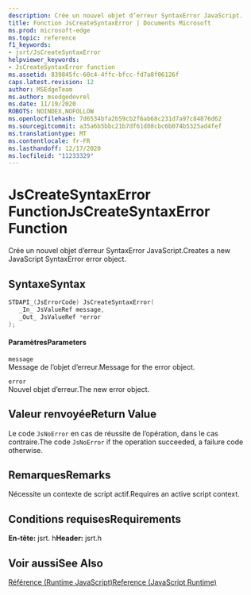 ```yaml
---
description: Crée un nouvel objet d’erreur SyntaxError JavaScript.
title: Fonction JsCreateSyntaxError | Documents Microsoft
ms.prod: microsoft-edge
ms.topic: reference
f1_keywords:
- jsrt/JsCreateSyntaxError
helpviewer_keywords:
- JsCreateSyntaxError function
ms.assetid: 839845fc-60c4-4ffc-bfcc-fd7a8f06126f
caps.latest.revision: 12
author: MSEdgeTeam
ms.author: msedgedevrel
ms.date: 11/19/2020
ROBOTS: NOINDEX,NOFOLLOW
ms.openlocfilehash: 7d6534bfa2b59cb2f6ab68c231d7a97c84876d62
ms.sourcegitcommit: a35a6b5bbc21b7df61d08cbc6b074b5325ad4fef
ms.translationtype: MT
ms.contentlocale: fr-FR
ms.lasthandoff: 12/17/2020
ms.locfileid: "11233329"
---
```

# <span data-ttu-id="c8a0d-103">JsCreateSyntaxError Function</span><span class="sxs-lookup"><span data-stu-id="c8a0d-103">JsCreateSyntaxError Function</span></span>

<span data-ttu-id="c8a0d-104">Crée un nouvel objet d’erreur SyntaxError JavaScript.</span><span class="sxs-lookup"><span data-stu-id="c8a0d-104">Creates a new JavaScript SyntaxError error object.</span></span>  
  
## <span data-ttu-id="c8a0d-105">Syntaxe</span><span class="sxs-lookup"><span data-stu-id="c8a0d-105">Syntax</span></span>  
  
```cpp  
STDAPI_(JsErrorCode) JsCreateSyntaxError(  
   _In_ JsValueRef message,  
   _Out_ JsValueRef *error  
);  
```  
  
#### <span data-ttu-id="c8a0d-106">Paramètres</span><span class="sxs-lookup"><span data-stu-id="c8a0d-106">Parameters</span></span>  
 `message`  
 <span data-ttu-id="c8a0d-107">Message de l’objet d’erreur.</span><span class="sxs-lookup"><span data-stu-id="c8a0d-107">Message for the error object.</span></span>  
  
 `error`  
 <span data-ttu-id="c8a0d-108">Nouvel objet d’erreur.</span><span class="sxs-lookup"><span data-stu-id="c8a0d-108">The new error object.</span></span>  
  
## <span data-ttu-id="c8a0d-109">Valeur renvoyée</span><span class="sxs-lookup"><span data-stu-id="c8a0d-109">Return Value</span></span>  
 <span data-ttu-id="c8a0d-110">Le code `JsNoError` en cas de réussite de l’opération, dans le cas contraire.</span><span class="sxs-lookup"><span data-stu-id="c8a0d-110">The code `JsNoError` if the operation succeeded, a failure code otherwise.</span></span>  
  
## <span data-ttu-id="c8a0d-111">Remarques</span><span class="sxs-lookup"><span data-stu-id="c8a0d-111">Remarks</span></span>  
 <span data-ttu-id="c8a0d-112">Nécessite un contexte de script actif.</span><span class="sxs-lookup"><span data-stu-id="c8a0d-112">Requires an active script context.</span></span>  
  
## <span data-ttu-id="c8a0d-113">Conditions requises</span><span class="sxs-lookup"><span data-stu-id="c8a0d-113">Requirements</span></span>  
 <span data-ttu-id="c8a0d-114">**En-tête:** jsrt. h</span><span class="sxs-lookup"><span data-stu-id="c8a0d-114">**Header:** jsrt.h</span></span>  
  
## <span data-ttu-id="c8a0d-115">Voir aussi</span><span class="sxs-lookup"><span data-stu-id="c8a0d-115">See Also</span></span>  
 [<span data-ttu-id="c8a0d-116">Référence (Runtime JavaScript)</span><span class="sxs-lookup"><span data-stu-id="c8a0d-116">Reference (JavaScript Runtime)</span></span>](../chakra-hosting/reference-javascript-runtime.md)
